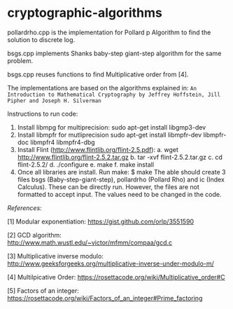 # cryptographic-algorithms

pollardrho.cpp is the implementation for Pollard p Algorithm to find the solution to discrete log.

bsgs.cpp implements Shanks baby-step giant-step algorithm for the same problem.

bsgs.cpp reuses functions to find Multiplicative order from [4].

The implementations are based on the algorithms explained in: `An Introduction to Mathematical Cryptography by Jeffrey Hoffstein, Jill Pipher and Joseph H. Silverman`


Instructions to run code:
1. Install libmpg for multiprecision:
    sudo apt-get install libgmp3-dev
2. Install libmpfr for mutliprecision
     sudo apt-get install libmpfr-dev libmpfr-doc libmpfr4 libmpfr4-dbg
3. Install Flint (http://www.flintlib.org/flint-2.5.pdf):
    a. wget http://www.flintlib.org/flint-2.5.2.tar.gz
    b. tar -xvf flint-2.5.2.tar.gz
    c. cd flint-2.5.2/
    d. ./configure
    e. make
    f. make install
4. Once all libraries are install. Run make:
    $ make
The able should create 3 files bsgs (Baby-step-giant-step), pollardrho (Pollard Rho) and ic (Index Calculus). These can be directly run. However, the files are not formatted to accept input. The values need to be changed in the code.


*References:*

[1] Modular exponentiation: https://gist.github.com/orlp/3551590

[2] GCD algorithm: http://www.math.wustl.edu/~victor/mfmm/compaa/gcd.c

[3] Multiplicative inverse modulo: http://www.geeksforgeeks.org/multiplicative-inverse-under-modulo-m/

[4] Multilpicative Order: https://rosettacode.org/wiki/Multiplicative_order#C

[5] Factors of an integer: https://rosettacode.org/wiki/Factors_of_an_integer#Prime_factoring
